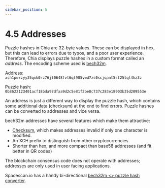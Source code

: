 ```yaml
---
sidebar_position: 5
---
```


# 4.5 Addresses

Puzzle hashes in Chia are 32-byte values. These can be displayed in hex, but this can lead to errors due to typos, and a poor user experience. Therefore, Chia displays puzzle hashes in a custom format called an _address_. The encoding scheme used is [bech32m](https://github.com/bitcoin/bips/blob/master/bip-0350.mediawiki).

Address: `xch1pwrzyy35qxk0rz76jl0648fvt6ql905vwd7zs0scjqant5sf25lql4hz3z`

Puzzle hash: `0b8622123401acf18bda97dfaa9d2c5e81f2be8c737c283e18903b35d209553e`

An address is just a different way to display the puzzle hash, which contains some additional data (checksum) at the end to find errors. Puzzle hashes can be converted to addresses and vice versa. 

bech32m addresses have several features which make them attractive:
* [Checksum](https://github.com/bitcoin/bips/blob/master/bip-0350.mediawiki#specification), which makes addresses invalid if only one character is modified.
* An XCH prefix to distinguish from other cryptocurrencies.
* Shorter than hex, and more compact than base58 addresses (and fit better in QR codes)

The blockchain consensus code does not operate with addresses; addresses are only used in user facing applications.

Spacescan.io has a handy bi-directional [bech32m <> puzzle hash converter](https://www.spacescan.io/xch/tools/puzzlehashconvertor).
